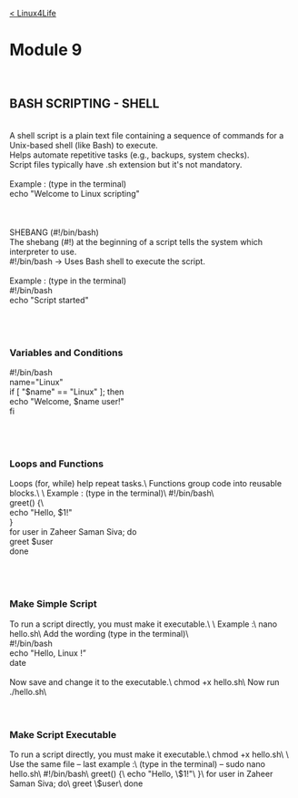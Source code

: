 <br><br>

[< Linux4Life](https://github.com/zaheernew/Linux4Life/blob/main/Linux4Life.md)

# Module 9

<br>

## BASH SCRIPTING - SHELL

\
A shell script is a plain text file containing a sequence of commands for a Unix-based shell (like Bash) to execute.\
Helps automate repetitive tasks (e.g., backups, system checks).\
Script files typically have .sh extension but it's not mandatory.\
\
Example : (type in the terminal)\
echo "Welcome to Linux scripting"\
\
\
\
SHEBANG (#!/bin/bash)\
The shebang (#!) at the beginning of a script tells the system which interpreter to use.\
#!/bin/bash → Uses Bash shell to execute the script.\
\
Example : (type in the terminal)\
#!/bin/bash\
echo "Script started"\
<br>
<br>
<br>
<h3>Variables and Conditions</h3>
#!/bin/bash <br>
name="Linux" <br>
if [ "$name" == "Linux" ]; then <br> 
  echo "Welcome, $name user!" <br>
fi <br>
<br>
<br>
<br>
<h3>Loops and Functions</h3>
Loops (for, while) help repeat tasks.\
Functions group code into reusable blocks.\
\
Example : (type in the terminal)\
#!/bin/bash\ <br>
greet() {\ <br>
echo "Hello, $1!" <br>
} <br>
for user in Zaheer Saman Siva; do <br>
greet $user <br>
done <br>
<br>
<br>
<br>
<h3>Make Simple Script</h3>
To run a script directly, you must make it executable.\
\
Example :\
nano hello.sh\
Add the wording (type in the terminal)\
<br>
#!/bin/bash<br>
echo "Hello, Linux !”<br>
date<br>
<br>
Now save and change it to the executable.\
chmod +x hello.sh\
Now run ./hello.sh\
<br>
<br>
<br>
<h3>Make Script Executable</h3>
To run a script directly, you must make it executable.\
chmod +x hello.sh\
\
Use the same file – last example :\
(type in the terminal) – sudo nano hello.sh\
#!/bin/bash\
greet() {\
echo "Hello, \$1!"\
}\
for user in Zaheer Saman Siva; do\
greet \$user\
done

<br><br>
